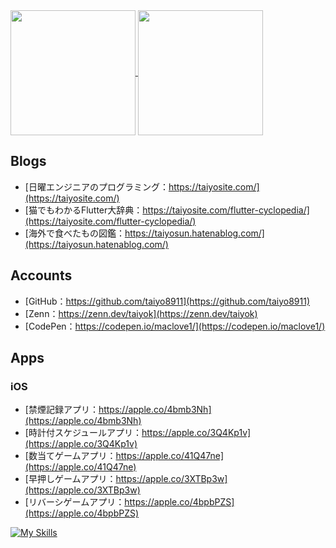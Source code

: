<!--
**taiyo8911/taiyo8911** is a ✨ _special_ ✨ repository because its `README.md` (this file) appears on your GitHub profile.

Here are some ideas to get you started:

- 🔭 I’m currently working on ...
- 🌱 I’m currently learning ...
- 👯 I’m looking to collaborate on ...
- 🤔 I’m looking for help with ...
- 💬 Ask me about ...
- 📫 How to reach me: ...
- 😄 Pronouns: ...
- ⚡ Fun fact: ...
-->

<a href="https://github.com/anuraghazra/github-readme-stats">
  <img height=200 align="center" src="https://github-readme-stats.vercel.app/api?username=taiyo8911&theme=vue-dark&show" />
</a>
<a href="https://github.com/anuraghazra/convoychat">
  <img height=200 align="center" src="https://github-readme-stats.vercel.app/api/top-langs?username=taiyo8911&theme=vue-dark&show&layout=compact&langs_count=8&card_width=320" />
</a>


## Blogs
* [日曜エンジニアのプログラミング：https://taiyosite.com/](https://taiyosite.com/)
* [猫でもわかるFlutter大辞典：https://taiyosite.com/flutter-cyclopedia/](https://taiyosite.com/flutter-cyclopedia/)
* [海外で食べたもの図鑑：https://taiyosun.hatenablog.com/](https://taiyosun.hatenablog.com/)

## Accounts
* [GitHub：https://github.com/taiyo8911](https://github.com/taiyo8911)
* [Zenn：https://zenn.dev/taiyok](https://zenn.dev/taiyok)
* [CodePen：https://codepen.io/maclove1/](https://codepen.io/maclove1/)

## Apps
### iOS
* [禁煙記録アプリ：https://apple.co/4bmb3Nh](https://apple.co/4bmb3Nh)
* [時計付スケジュールアプリ：https://apple.co/3Q4Kp1v](https://apple.co/3Q4Kp1v)
* [数当てゲームアプリ：https://apple.co/41Q47ne](https://apple.co/41Q47ne)
* [早押しゲームアプリ：https://apple.co/3XTBp3w](https://apple.co/3XTBp3w)
* [リバーシゲームアプリ：https://apple.co/4bpbPZS](https://apple.co/4bpbPZS)

[![My Skills](https://skillicons.dev/icons?i=js,html,css,wasm)](https://skillicons.dev)
